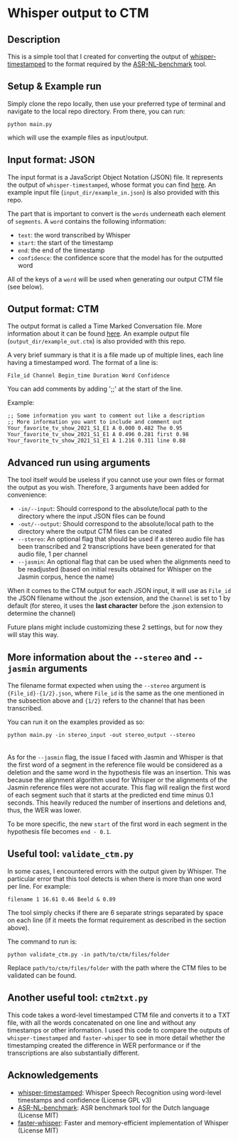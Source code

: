 # Whisper output to CTM
## Description
This is a simple tool that I created for converting the output of [whisper-timestamped](https://github.com/linto-ai/whisper-timestamped) to the format required by the [ASR-NL-benchmark](https://github.com/opensource-spraakherkenning-nl/ASR_NL_benchmark) tool.

## Setup & Example run
Simply clone the repo locally, then use your preferred type of terminal and navigate to the local repo directory. From there, you can run:

`python main.py`

which will use the example files as input/output.

## Input format: JSON
The input format is a JavaScript Object Notation (JSON) file. It represents the output of `whisper-timestamped`, whose format you can find [here](https://github.com/linto-ai/whisper-timestamped#example-output). An example input file (`input_dir/example_in.json`) is also provided with this repo.

The part that is important to convert is the `words` underneath each element of `segments`. A `word` contains the following information:
- `text`: the word transcribed by Whisper
- `start`: the start of the timestamp
- `end`: the end of the timestamp
- `confidence`: the confidence score that the model has for the outputted word

All of the keys of a `word` will be used when generating our output CTM file (see below).

## Output format: CTM
The output format is called a Time Marked Conversation file. More information about it can be found [here](https://github.com/opensource-spraakherkenning-nl/ASR_NL_benchmark/tree/main#ctm-format). An example output file (`output_dir/example_out.ctm`) is also provided with this repo.

A very brief summary is that it is a file made up of multiple lines, each line having a timestamped word. The format of a line is:

    File_id Channel Begin_time Duration Word Confidence

You can add comments by adding ';;' at the start of the line.

Example:

```
;; Some information you want to comment out like a description
;; More information you want to include and comment out
Your_favorite_tv_show_2021_S1_E1 A 0.000 0.482 The 0.95
Your_favorite_tv_show_2021_S1_E1 A 0.496 0.281 first 0.98
Your_favorite_tv_show_2021_S1_E1 A 1.216 0.311 line 0.88
```

## Advanced run using arguments
The tool itself would be useless if you cannot use your own files or format the output as you wish. Therefore, 3 arguments have been added for convenience:
- `-in/--input`: Should correspond to the absolute/local path to the directory where the input JSON files can be found
- `-out/--output`: Should correspond to the absolute/local path to the directory where the output CTM files can be created
- `--stereo`: An optional flag that should be used if a stereo audio file has been transcribed and 2 transcriptions have been generated for that audio file, 1 per channel
- `--jasmin`: An optional flag that can be used when the alignments need to be readjusted (based on initial results obtained for Whisper on the Jasmin corpus, hence the name)

When it comes to the CTM output for each JSON input, it will use as `File_id` the JSON filename without the .json extension, and the `Channel` is set to 1 by default (for stereo, it uses the **last character** before the .json extension to determine the channel)

Future plans might include customizing these 2 settings, but for now they will stay this way.

## More information about the `--stereo` and `--jasmin` arguments
The filename format expected when using the `--stereo` argument is `{File_id}-{1/2}.json`, where `File_id` is the same as the one mentioned in the subsection above and `{1/2}` refers to the channel that has been transcribed.

You can run it on the examples provided as so:

```python main.py -in stereo_input -out stereo_output --stereo```
<br><br><br>
As for the `--jasmin` flag, the issue I faced with Jasmin and Whisper is that the first word of a segment in the reference file would be considered as a deletion and the same word in the hypothesis file was an insertion. This was because the alignment algorithm used for Whisper or the alignments of the Jasmin reference files were not accurate. This flag will realign the first word of each segment such that it starts at the predicted end time minus 0.1 seconds. This heavily reduced the number of insertions and deletions and, thus, the WER was lower.

To be more specific, the new `start` of the first word in each segment in the hypothesis file becomes `end - 0.1`.

## Useful tool: `validate_ctm.py`
In some cases, I encountered errors with the output given by Whisper. The particular error that this tool detects is when there is more than one word per line. For example:

    filename 1 16.61 0.46 Beeld & 0.89

The tool simply checks if there are 6 separate strings separated by space on each line (if it meets the format requirement as described in the section above).

The command to run is:

```python validate_ctm.py -in path/to/ctm/files/folder```

Replace `path/to/ctm/files/folder` with the path where the CTM files to be validated can be found.

## Another useful tool: `ctm2txt.py`
This code takes a word-level timestamped CTM file and converts it to a TXT file, with all the words concatenated on one line and without any timestamps or other information. I used this code to compare the outputs of `whisper-timestamped` and `faster-whisper` to see in more detail whether the timestamping created the difference in WER performance or if the transcriptions are also substantially different.

## Acknowledgements
- [whisper-timestamped](https://github.com/linto-ai/whisper-timestamped): Whisper Speech Recognition using word-level timestamps and confidence (License GPL v3)
- [ASR-NL-benchmark](https://github.com/opensource-spraakherkenning-nl/ASR_NL_benchmark): ASR benchmark tool for the Dutch language (License MIT)
- [faster-whisper](https://github.com/SYSTRAN/faster-whisper): Faster and memory-efficient implementation of Whisper (License MIT)
